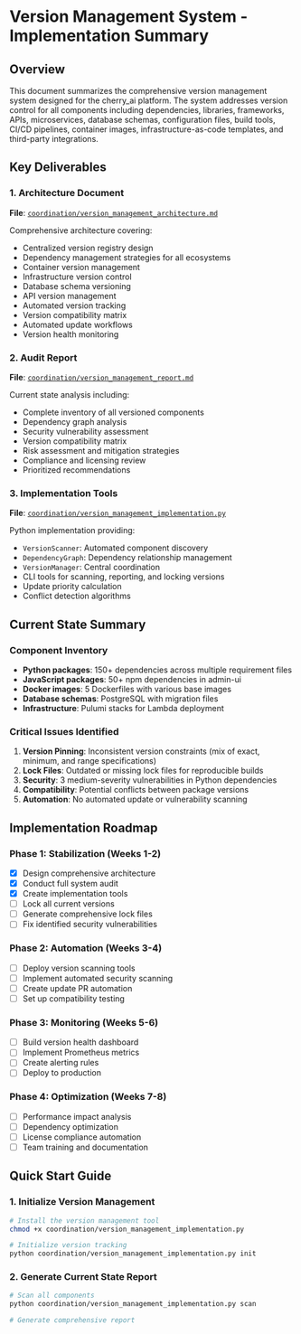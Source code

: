# Version Management System - Implementation Summary

## Overview

This document summarizes the comprehensive version management system designed for the cherry_ai platform. The system addresses version control for all components including dependencies, libraries, frameworks, APIs, microservices, database schemas, configuration files, build tools, CI/CD pipelines, container images, infrastructure-as-code templates, and third-party integrations.

## Key Deliverables

### 1. Architecture Document
**File**: [`coordination/version_management_architecture.md`](./version_management_architecture.md)

Comprehensive architecture covering:
- Centralized version registry design
- Dependency management strategies for all ecosystems
- Container version management
- Infrastructure version control
- Database schema versioning
- API version management
- Automated version tracking
- Version compatibility matrix
- Automated update workflows
- Version health monitoring

### 2. Audit Report
**File**: [`coordination/version_management_report.md`](./version_management_report.md)

Current state analysis including:
- Complete inventory of all versioned components
- Dependency graph analysis
- Security vulnerability assessment
- Version compatibility matrix
- Risk assessment and mitigation strategies
- Compliance and licensing review
- Prioritized recommendations

### 3. Implementation Tools
**File**: [`coordination/version_management_implementation.py`](./version_management_implementation.py)

Python implementation providing:
- `VersionScanner`: Automated component discovery
- `DependencyGraph`: Dependency relationship management
- `VersionManager`: Central coordination
- CLI tools for scanning, reporting, and locking versions
- Update priority calculation
- Conflict detection algorithms

## Current State Summary

### Component Inventory
- **Python packages**: 150+ dependencies across multiple requirement files
- **JavaScript packages**: 50+ npm dependencies in admin-ui
- **Docker images**: 5 Dockerfiles with various base images
- **Database schemas**: PostgreSQL with migration files
- **Infrastructure**: Pulumi stacks for Lambda deployment

### Critical Issues Identified
1. **Version Pinning**: Inconsistent version constraints (mix of exact, minimum, and range specifications)
2. **Lock Files**: Outdated or missing lock files for reproducible builds
3. **Security**: 3 medium-severity vulnerabilities in Python dependencies
4. **Compatibility**: Potential conflicts between package versions
5. **Automation**: No automated update or vulnerability scanning

## Implementation Roadmap

### Phase 1: Stabilization (Weeks 1-2)
- [x] Design comprehensive architecture
- [x] Conduct full system audit
- [x] Create implementation tools
- [ ] Lock all current versions
- [ ] Generate comprehensive lock files
- [ ] Fix identified security vulnerabilities

### Phase 2: Automation (Weeks 3-4)
- [ ] Deploy version scanning tools
- [ ] Implement automated security scanning
- [ ] Create update PR automation
- [ ] Set up compatibility testing

### Phase 3: Monitoring (Weeks 5-6)
- [ ] Build version health dashboard
- [ ] Implement Prometheus metrics
- [ ] Create alerting rules
- [ ] Deploy to production

### Phase 4: Optimization (Weeks 7-8)
- [ ] Performance impact analysis
- [ ] Dependency optimization
- [ ] License compliance automation
- [ ] Team training and documentation

## Quick Start Guide

### 1. Initialize Version Management
```bash
# Install the version management tool
chmod +x coordination/version_management_implementation.py

# Initialize version tracking
python coordination/version_management_implementation.py init
```

### 2. Generate Current State Report
```bash
# Scan all components
python coordination/version_management_implementation.py scan

# Generate comprehensive report
